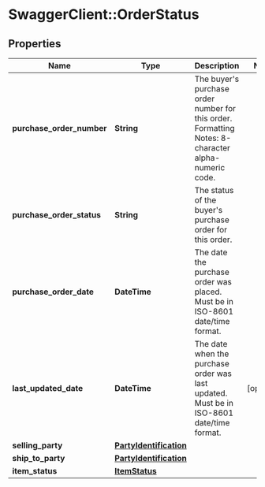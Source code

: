 # SwaggerClient::OrderStatus

## Properties
Name | Type | Description | Notes
------------ | ------------- | ------------- | -------------
**purchase_order_number** | **String** | The buyer&#x27;s purchase order number for this order. Formatting Notes: 8-character alpha-numeric code. | 
**purchase_order_status** | **String** | The status of the buyer&#x27;s purchase order for this order. | 
**purchase_order_date** | **DateTime** | The date the purchase order was placed. Must be in ISO-8601 date/time format. | 
**last_updated_date** | **DateTime** | The date when the purchase order was last updated. Must be in ISO-8601 date/time format. | [optional] 
**selling_party** | [**PartyIdentification**](PartyIdentification.md) |  | 
**ship_to_party** | [**PartyIdentification**](PartyIdentification.md) |  | 
**item_status** | [**ItemStatus**](ItemStatus.md) |  | 

